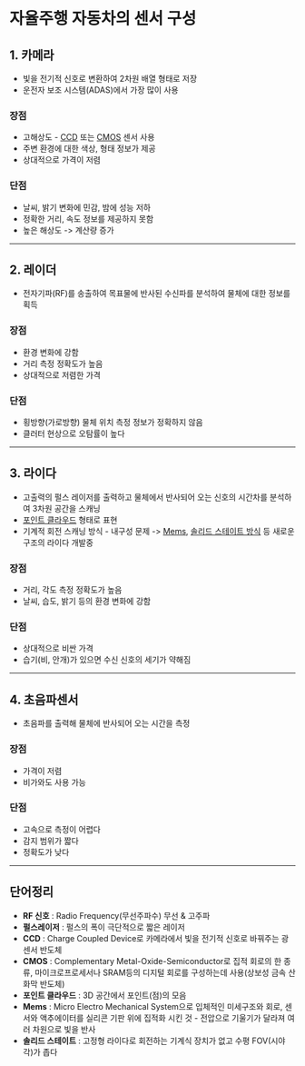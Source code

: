 # 자율주행 자동차의 센서 구성

## 1. 카메라
* 빛을 전기적 신호로 변환하여 2차원 배열 형태로 저장
* 운전자 보조 시스템(ADAS)에서 가장 많이 사용
### 장점
*  고해상도 - <u>CCD</u> 또는 <u>CMOS</u> 센서 사용
*  주변 환경에 대한 색상, 형태 정보가 제공
*  상대적으로 가격이 저렴

### 단점
* 날씨, 밝기 변화에 민감, 밤에 성능 저하
* 정확한 거리, 속도 정보를 제공하지 못함
* 높은 해상도 -> 계산량 증가
---
## 2. 레이더
* 전자기파(RF)를 송출하여 목표물에 반사된 수신파를 분석하여 물체에 대한 정보를 획득
### 장점
* 환경 변화에 강함
* 거리 측정 정확도가 높음
* 상대적으로 저렴한 가격

### 단점
* 횡방향(가로방향) 물체 위치 측정 정보가 정확하지 않음
* 클러터 현상으로 오탐률이 높다
---
## 3. 라이다
* 고출력의 펄스 레이저를 출력하고 물체에서 반사되어 오는 신호의 시간차를 분석하여 3차원 공간을 스캐닝
* <u>포인트 클라우드</u> 형태로 표현
* 기계적 회전 스캐닝 방식 - 내구성 문제 -> <u>Mems</u>, <u>솔리드 스테이트 방식</u> 등 새로운 구조의 라이다 개발중

### 장점
* 거리, 각도 측정 정확도가 높음
* 날씨, 습도, 밝기 등의 환경 변화에 강함
### 단점
* 상대적으로 비싼 가격
* 습기(비, 안개)가 있으면 수신 신호의 세기가 약해짐
---
## 4. 초음파센서
* 초음파를 출력해 물체에 반사되어 오는 시간을 측정

### 장점
* 가격이 저렴
* 비가와도 사용 가능
  
### 단점 
* 고속으로 측정이 어렵다
* 감지 범위가 짧다
* 정확도가 낮다
---
## 단어정리
* __RF 신호__ : Radio Frequency(무선주파수) 무선 & 고주파
* __펄스레이저__ : 펄스의 폭이 극단적으로 짧은 레이저
* __CCD__ : Charge Coupled Device로 카메라에서 빛을 전기적 신호로 바꿔주는 광센서 반도체
* __CMOS__ : Complementary Metal-Oxide-Semiconductor로 집적 회로의 한 종류, 마이크로프로세서나 SRAM등의 디지털 회로를 구성하는데 사용(상보성 금속 산화막 반도체)
* __포인트 클라우드__ : 3D 공간에서 포인트(점)의 모음
* __Mems__ : Micro Electro Mechanical System으로 입체적인 미세구조와 회로, 센서와 액추에이터를 실리콘 기판 위에 집적화 시킨 것 - 전압으로 기울기가 달라져 여러 차원으로 빛을 반사
* __솔리드 스테이트__ : 고정형 라이다로 회전하는 기계식 장치가 없고 수평 FOV(시야각)가 좁다